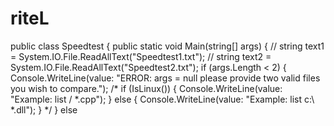 # riteL
 public class Speedtest {     public static void Main(string[] args)     {         //       string text1 = System.IO.File.ReadAllText("Speedtest1.txt");         //       string text2 = System.IO.File.ReadAllText("Speedtest2.txt");          if (args.Length &lt; 2)         {             Console.WriteLine(value: "ERROR: args = null please provide two valid files you wish to compare.");             /*            if (IsLinux())                         {                             Console.WriteLine(value: "Example: list / *.cpp");                         }                         else                         {                             Console.WriteLine(value: "Example: list c:\\ *.dll");                         }             */         }         else
